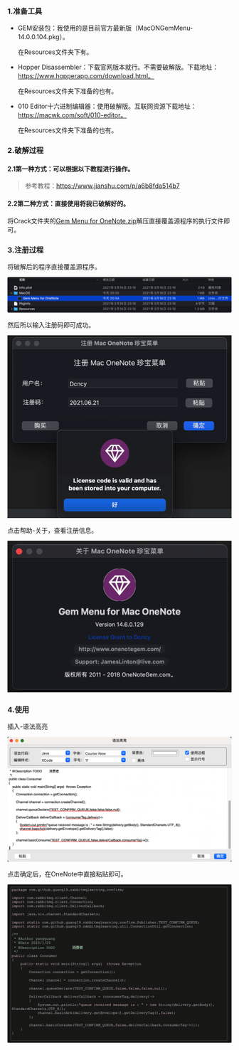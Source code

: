 ### 1.准备工具

- GEM安装包：我使用的是目前官方最新版（MacONGemMenu-14.0.0.104.pkg）。

  在Resources文件夹下有。

- Hopper Disassembler：下载官网版本就行。不需要破解版。下载地址：https://www.hopperapp.com/download.html。

  在Resources文件夹下准备的也有。

- 010 Editor十六进制编辑器：使用破解版。互联网资源下载地址：https://macwk.com/soft/010-editor。

  在Resources文件夹下准备的也有。

### 2.破解过程

#### 2.1第一种方式：可以根据以下教程进行操作。

> 参考教程：https://www.jianshu.com/p/a6b8fda514b7

#### 2.2第二种方式：直接使用将我已破解好的。

将Crack文件夹的[Gem Menu for OneNote.zip](https://github.com/dcncy/GemMenu-For-Mac-Crack/tree/main/Crack)解压直接覆盖源程序的执行文件即可。

### 3.注册过程

将破解后的程序直接覆盖源程序。

![1-1](https://github.com/dcncy/GemMenu-For-Mac-Crack/blob/main/Imgs/1-1.png)

然后所以输入注册码即可成功。

![1-2](https://github.com/dcncy/GemMenu-For-Mac-Crack/blob/main/Imgs/1-2.png)

点击帮助-关于，查看注册信息。

![1-3](https://github.com/dcncy/GemMenu-For-Mac-Crack/blob/main/Imgs/1-3.png)

### 4.使用

插入-语法高亮

![2-1](https://github.com/dcncy/GemMenu-For-Mac-Crack/blob/main/Imgs/2-1.png)

点击确定后，在OneNote中直接粘贴即可。

![2-2](https://github.com/dcncy/GemMenu-For-Mac-Crack/blob/main/Imgs/2-2.png)